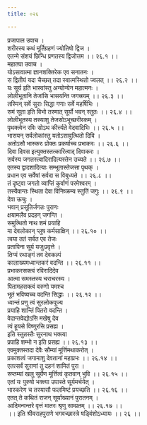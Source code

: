 ```yaml
---
title: ०२६

---
```

प्रजापाल उवाच ।  
शरीरस्य कथं मूर्तिग्रहणं ज्योतिषो द्विज ।  
एतन्मे संशयं छिन्धि प्रणतस्य द्विजोत्तम ।। २६.१ ।।  
महातपा उवाच ।  
योऽसावात्मा ज्ञानशक्तिरेक एव सनातनः ।  
स द्वितीयं यदा चैच्छत् तदा स्वात्मस्थितो ज्वलत् ।। २६.२ ।।  
यः सूर्य इति भास्वांस्तु अन्योन्येन महात्मनः ।  
लोलीभूतानि तेजांसि भासयन्ति जगत्त्रयम् ।। २६.३ ।।  
तस्मिन् सर्वे सुराः सिद्धा गणाः सर्वे महर्षिभिः ।  
समं सूता इति विभो तस्मात् सूर्यो भवन् स्तुतः ।। २६.४ ।।  
लोलीभूतस्य तस्याशु तेजसोऽभूच्छरीरकम् ।  
पृथक्त्वेन रविः सोऽथ कीर्त्त्यते वेदवादिभिः ।। २६.५ ।।  
भासयन् सर्वलोकांस्तु यतोऽसावुत्थितो दिवि ।  
अतोऽसौ भास्करः प्रोक्तः प्रकर्षाच्च प्रभाकरः ।। २६.६ ।।  
दिवा दिवस इत्युक्तस्तत्कारित्वाद् दिवाकरः ।  
सर्वस्य जगतस्त्वादिरादित्यस्तेन उच्यते ।। २६.७ ।।  
एतस्य द्वादशादित्याः सम्भूतास्तेजसा पृथक् ।  
प्रधान एव सर्वेषां सर्वदा स विबुध्यते ।। २६.८ ।।  
तं दृष्ट्वा जगतो व्याप्तिं कुर्वाणं परमेश्वरम् ।  
तस्यैवान्तः स्थिता देवा विनिष्क्रम्य स्तुतिं जगुः ।। २६.९ ।।  
देवा ऊचुः ।  
भवान् प्रसूतिर्जगतः पुराणः  
क्षयामलैव प्रदहन् जगन्ति ।  
समुत्थितो नाथ शमं प्रयाहि  
मा देवलोकान् प्लुष कर्मसाक्षिन् ।। २६.१० ।।  
त्वया ततं सर्वत एव तेजः  
प्रतापिना सूर्य यजुःप्रवृत्ते ।  
तिग्मं रथाङ्गं तव देवकल्पं  
कालाख्यमध्वान्तकरं वदन्ति ।। २६.११ ।।  
प्रभाकरसक्त्वं रविरादिदेव  
आत्मा समस्तस्य चराचरस्य ।  
पितामहसक्त्वं वरुणो यमश्च  
भूतं भविष्यच्च वदन्ति सिद्धाः ।। २६.१२ ।।  
ध्वान्तं प्रणु त्वं सुरलोकपूज्य  
प्रयाहि शान्तिं पितरो वदन्ति ।  
वेदान्तवेद्योऽसि मखेषु देव  
त्वं हूयसे विष्णुरसि प्रसह्य ।  
इति स्तुतस्तैः सुरनाथ भक्त्या  
प्रपाहि शम्भो न इति प्रसह्य ।। २६.१३ ।।  
एवमुक्तस्तदा देवैः सौम्यां मूर्त्तिमथाकरोत् ।  
प्रकाशत्वं जगामाशु देवतानां महाप्रभः ।। २६.१४ ।।  
एतत्सर्वं सुराणां तु दहनं शामितं पुरा ।  
सप्तम्यां खलु सूर्येण मूर्त्तित्वं कृतवान् भुवि ।। २६.१५ ।।  
एतां यः पुरुषो भक्त्या उपास्ते सूर्यमर्चयेत् ।  
भास्करेण च तस्यासौ फलमिष्टं प्रयच्छति ।। २६.१६ ।।  
एतत् ते कथितं राजन् सूर्याख्यानं पुरातनम् ।  
आदिमन्वन्तरे वृत्तं मातरः श्रृणु साम्प्रतम् ।। २६.१७ ।।  
।। इति श्रीवराहपुराणे भगवच्छास्त्रे षड्विंशोऽध्यायः ।। २६ ।।